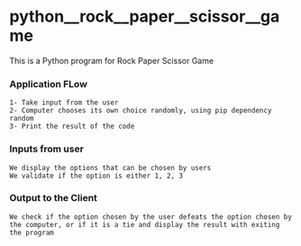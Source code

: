 # python__rock__paper__scissor__game
This is a Python program for Rock Paper Scissor Game

### Application FLow
```
1- Take input from the user
2- Computer chooses its own choice randomly, using pip dependency random
3- Print the result of the code
```
### Inputs from user
```
We display the options that can be chosen by users
We validate if the option is either 1, 2, 3
```
### Output to the Client
```
We check if the option chosen by the user defeats the option chosen by the computer, or if it is a tie and display the result with exiting the program
```